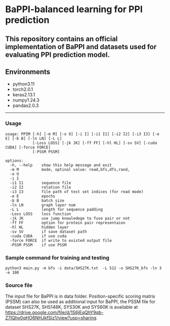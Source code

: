 # BaPPI-balanced learning for PPI prediction
This repository contains an official implementation of BaPPI and datasets used for evaluating PPI prediction model.
----
## Environments
- python3.11
- torch2.0.1
- keras2.13.1
- numpy1.24.3
- pandas2.0.3
----
### Usage
```
usage: PPIM [-h] [-m M] [-o O] [-i I] [-i1 I1] [-i2 I2] [-i3 I3] [-e E] [-b B] [-ln LN] [-L L]
            [-Loss LOSS] [-jk JK] [-ff FF] [-hl HL] [-sv SV] [-cuda CUDA] [-force FORCE]
            [-PSSM PSSM]

options:
  -h, --help    show this help message and exit
  -m M          mode, optinal value: read,bfs,dfs,rand,
  -o O
  -i I
  -i1 I1        sequence file
  -i2 I2        relation file
  -i3 I3        file path of test set indices (for read mode)
  -e E          epochs
  -b B          batch size
  -ln LN        graph layer num
  -L L          length for sequence padding
  -Loss LOSS    loss function
  -jk JK        use jump knowledege to fuse pair or not
  -ff FF        option for protein pair representaion
  -hl HL        hidden layer
  -sv SV        if save dataset path
  -cuda CUDA    if use cuda
  -force FORCE  if write to existed output file
  -PSSM PSSM    if use PSSM
```
### Sample command for training and testing
```
python3 main.py -m bfs -i data/SHS27K.txt  -L 512 -o SHS27K_bfs -ln 3 -e 100
```
### Source file
The input file for BaPPI is in data folder. Position-specific scoring matrix (PSSM) can also be used as additional input for BaPPI, the PSSM file for dataset SHS27K, SHS148K, SYS30K and SYS60K is available at https://drive.google.com/file/d/1S6jEqQhY9qb-Z7IQhx0qHO6NHJkfSjz1/view?usp=sharing.
